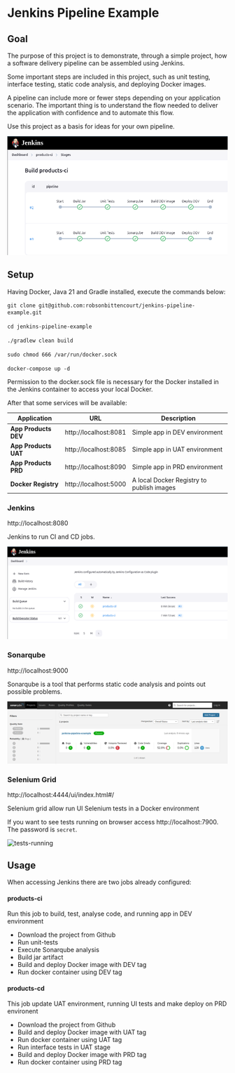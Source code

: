 # Jenkins Pipeline Example

## Goal

The purpose of this project is to demonstrate, through a simple project, how a software delivery pipeline can be assembled using Jenkins.

Some important steps are included in this project, such as unit testing, interface testing, static code analysis, and deploying Docker images.

A pipeline can include more or fewer steps depending on your application scenario. The important thing is to understand the flow needed to deliver the application with confidence and to automate this flow.

Use this project as a basis for ideas for your own pipeline.

![stages-ci](media/stages-ci.png)

## Setup

Having Docker, Java 21 and Gradle installed, execute the commands below:

```
git clone git@github.com:robsonbittencourt/jenkins-pipeline-example.git

cd jenkins-pipeline-example

./gradlew clean build

sudo chmod 666 /var/run/docker.sock

docker-compose up -d
```

Permission to the docker.sock file is necessary for the Docker installed in the Jenkins container to access your local Docker.

After that some services will be available:

| **Application**      | **URL**               | **Description**                           |
| -------------------- | --------------------- | ----------------------------------------- |
| **App Products DEV** | http://localhost:8081 | Simple app in DEV environment             |
| **App Products UAT** | http://localhost:8085 | Simple app in UAT environment             |
| **App Products PRD** | http://localhost:8090 | Simple app in PRD environment             |
| **Docker Registry**  | http://localhost:5000 | A local Docker Registry to publish images |

### Jenkins

http://localhost:8080

Jenkins to run CI and CD jobs.

![jenkins](media/jenkins.png)

### Sonarqube

http://localhost:9000

Sonarqube is a tool that performs static code analysis and points out possible problems.

![sonar](media/sonar.png)

### Selenium Grid

http://localhost:4444/ui/index.html#/

Selenium grid allow run UI Selenium tests in a Docker environment

If you want to see tests running on browser access http://localhost:7900. The password is `secret`.

![tests-running](media/tests-running.gif)

## Usage

When accessing Jenkins there are two jobs already configured:

#### products-ci

Run this job to build, test, analyse code, and running app in DEV environment

- Download the project from Github
- Run unit-tests
- Execute Sonarqube analysis
- Build jar artifact
- Build and deploy Docker image with DEV tag
- Run docker container using DEV tag

#### products-cd

This job update UAT environment, running UI tests and make deploy on PRD environent

- Download the project from Github
- Build and deploy Docker image with UAT tag
- Run docker container using UAT tag
- Run interface tests in UAT stage
- Build and deploy Docker image with PRD tag
- Run docker container using PRD tag
